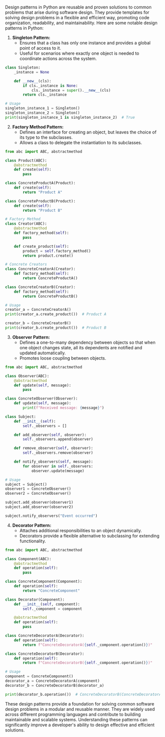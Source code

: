 Design patterns in Python are reusable and proven solutions to common problems that arise during software design. They provide templates for solving design problems in a flexible and efficient way, promoting code organization, readability, and maintainability. Here are some notable design patterns in Python:

1. **Singleton Pattern:**
   - Ensures that a class has only one instance and provides a global point of access to it.
   - Useful for scenarios where exactly one object is needed to coordinate actions across the system.

```python
class Singleton:
    _instance = None

    def __new__(cls):
        if cls._instance is None:
            cls._instance = super().__new__(cls)
        return cls._instance

# Usage
singleton_instance_1 = Singleton()
singleton_instance_2 = Singleton()
print(singleton_instance_1 is singleton_instance_2)  # True
```

2. **Factory Method Pattern:**
   - Defines an interface for creating an object, but leaves the choice of its type to the subclasses.
   - Allows a class to delegate the instantiation to its subclasses.

```python
from abc import ABC, abstractmethod

class Product(ABC):
    @abstractmethod
    def create(self):
        pass

class ConcreteProductA(Product):
    def create(self):
        return "Product A"

class ConcreteProductB(Product):
    def create(self):
        return "Product B"

# Factory Method
class Creator(ABC):
    @abstractmethod
    def factory_method(self):
        pass

    def create_product(self):
        product = self.factory_method()
        return product.create()

# Concrete Creators
class ConcreteCreatorA(Creator):
    def factory_method(self):
        return ConcreteProductA()

class ConcreteCreatorB(Creator):
    def factory_method(self):
        return ConcreteProductB()

# Usage
creator_a = ConcreteCreatorA()
print(creator_a.create_product())  # Product A

creator_b = ConcreteCreatorB()
print(creator_b.create_product())  # Product B
```

3. **Observer Pattern:**
   - Defines a one-to-many dependency between objects so that when one object changes state, all its dependents are notified and updated automatically.
   - Promotes loose coupling between objects.

```python
from abc import ABC, abstractmethod

class Observer(ABC):
    @abstractmethod
    def update(self, message):
        pass

class ConcreteObserver(Observer):
    def update(self, message):
        print(f"Received message: {message}")

class Subject:
    def __init__(self):
        self._observers = []

    def add_observer(self, observer):
        self._observers.append(observer)

    def remove_observer(self, observer):
        self._observers.remove(observer)

    def notify_observers(self, message):
        for observer in self._observers:
            observer.update(message)

# Usage
subject = Subject()
observer1 = ConcreteObserver()
observer2 = ConcreteObserver()

subject.add_observer(observer1)
subject.add_observer(observer2)

subject.notify_observers("Event occurred")
```

4. **Decorator Pattern:**
   - Attaches additional responsibilities to an object dynamically.
   - Decorators provide a flexible alternative to subclassing for extending functionality.

```python
from abc import ABC, abstractmethod

class Component(ABC):
    @abstractmethod
    def operation(self):
        pass

class ConcreteComponent(Component):
    def operation(self):
        return "ConcreteComponent"

class Decorator(Component):
    def __init__(self, component):
        self._component = component

    @abstractmethod
    def operation(self):
        pass

class ConcreteDecoratorA(Decorator):
    def operation(self):
        return f"ConcreteDecoratorA({self._component.operation()})"

class ConcreteDecoratorB(Decorator):
    def operation(self):
        return f"ConcreteDecoratorB({self._component.operation()})"

# Usage
component = ConcreteComponent()
decorator_a = ConcreteDecoratorA(component)
decorator_b = ConcreteDecoratorB(decorator_a)

print(decorator_b.operation())  # ConcreteDecoratorB(ConcreteDecoratorA(ConcreteComponent))
```

These design patterns provide a foundation for solving common software design problems in a modular and reusable manner. They are widely used across different programming languages and contribute to building maintainable and scalable systems. Understanding these patterns can significantly improve a developer's ability to design effective and efficient solutions.